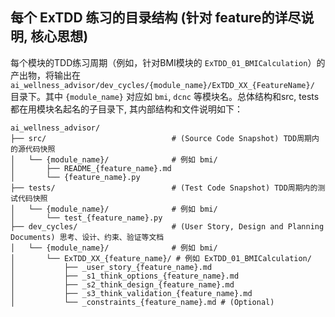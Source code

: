 ## 每个 ExTDD 练习的目录结构 (针对 feature的详尽说明, 核心思想)

每个模块的TDD练习周期（例如，针对BMI模块的 `ExTDD_01_BMICalculation`）的产出物，将输出在 `ai_wellness_advisor/dev_cycles/{module_name}/ExTDD_XX_{FeatureName}/` 目录下。其中 `{module_name}` 对应如 `bmi`, `dcnc` 等模块名。总体结构和src, tests 都在用模块名起名的子目录下,  其内部结构和文件说明如下：

```
ai_wellness_advisor/
├── src/                            # (Source Code Snapshot) TDD周期内的源代码快照
│   └── {module_name}/              # 例如 bmi/
│       ├── README_{feature_name}.md
│       └── {feature_name}.py
├── tests/                          # (Test Code Snapshot) TDD周期内的测试代码快照
│   └── {module_name}/              # 例如 bmi/
│       └── test_{feature_name}.py
├── dev_cycles/                     # (User Story, Design and Planning Documents) 思考、设计、约束、验证等文档
│   └── {module_name}/              # 例如 bmi/
│       └── ExTDD_XX_{feature_name}/ # 例如 ExTDD_01_BMICalculation/
│           ├── _user_story_{feature_name}.md
│           ├── _s1_think_options_{feature_name}.md
│           ├── _s2_think_design_{feature_name}.md
│           ├── _s3_think_validation_{feature_name}.md
│           └── _constraints_{feature_name}.md # (Optional)
```